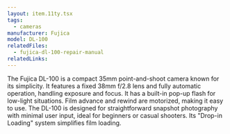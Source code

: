 ```yaml
---
layout: item.11ty.tsx
tags:
  - cameras
manufacturer: Fujica
model: DL-100
relatedFiles:
  - fujica-dl-100-repair-manual
relatedLinks:
---
```


The Fujica DL-100 is a compact 35mm point-and-shoot camera known for its simplicity. It features a fixed 38mm f/2.8 lens and fully automatic operation, handling exposure and focus. It has a built-in pop-up flash for low-light situations. Film advance and rewind are motorized, making it easy to use. The DL-100 is designed for straightforward snapshot photography with minimal user input, ideal for beginners or casual shooters. Its "Drop-in Loading" system simplifies film loading.
